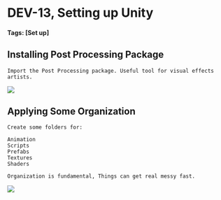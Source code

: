 # DEV-13, Setting up Unity
#### Tags: [Set up]

## Installing Post Processing Package

    Import the Post Processing package. Useful tool for visual effects artists. 

![](../images/DEV-13/DEV-13-A.png)

## Applying Some Organization

    Create some folders for:
    
    Animation
    Scripts
    Prefabs
    Textures
    Shaders

    Organization is fundamental, Things can get real messy fast.

![](../images/DEV-13/DEV-13-B.png)